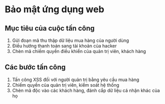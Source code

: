 # Bảo mật ứng dụng web

## Mục tiêu của cuộc tấn công

1. Gửi đoạn mã thu thập dữ liệu mua hàng của người dùng
2. Điều hướng thanh toán sang tài khoản của hacker
3. Chèn mã chiếm quyền điều khiển của quản trị viên, khách hàng

## Các bước tấn công

1. Tấn công XSS đối với người quản trị bằng yêu cầu mua hàng
2. Chiếm quyền của quản trị viên, kiểm soát hệ thống
3. Chèn mã độc vào các khách hàng, đánh cắp dữ liệu cá nhận khác của họ
